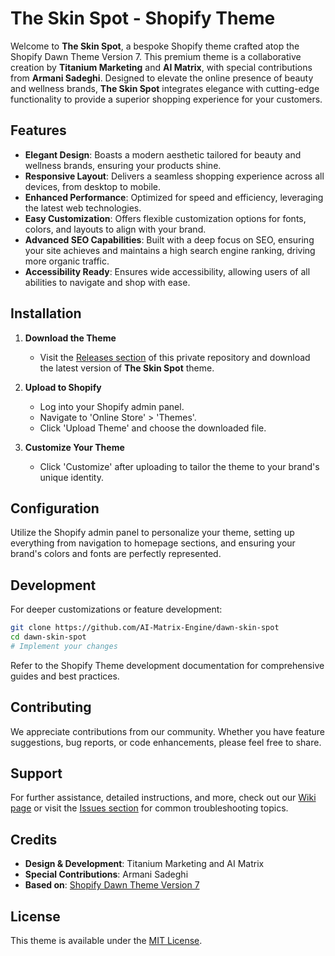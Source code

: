 # The Skin Spot - Shopify Theme

Welcome to **The Skin Spot**, a bespoke Shopify theme crafted atop the Shopify Dawn Theme Version 7. This premium theme is a collaborative creation by **Titanium Marketing** and **AI Matrix**, with special contributions from **Armani Sadeghi**. Designed to elevate the online presence of beauty and wellness brands, **The Skin Spot** integrates elegance with cutting-edge functionality to provide a superior shopping experience for your customers.

## Features

- **Elegant Design**: Boasts a modern aesthetic tailored for beauty and wellness brands, ensuring your products shine.
- **Responsive Layout**: Delivers a seamless shopping experience across all devices, from desktop to mobile.
- **Enhanced Performance**: Optimized for speed and efficiency, leveraging the latest web technologies.
- **Easy Customization**: Offers flexible customization options for fonts, colors, and layouts to align with your brand.
- **Advanced SEO Capabilities**: Built with a deep focus on SEO, ensuring your site achieves and maintains a high search engine ranking, driving more organic traffic.
- **Accessibility Ready**: Ensures wide accessibility, allowing users of all abilities to navigate and shop with ease.

## Installation

1. **Download the Theme**
    - Visit the [Releases section](https://github.com/AI-Matrix-Engine/dawn-skin-spot/releases) of this private repository and download the latest version of **The Skin Spot** theme.

2. **Upload to Shopify**
    - Log into your Shopify admin panel.
    - Navigate to 'Online Store' > 'Themes'.
    - Click 'Upload Theme' and choose the downloaded file.

3. **Customize Your Theme**
    - Click 'Customize' after uploading to tailor the theme to your brand's unique identity.

## Configuration

Utilize the Shopify admin panel to personalize your theme, setting up everything from navigation to homepage sections, and ensuring your brand's colors and fonts are perfectly represented.

## Development

For deeper customizations or feature development:

```bash
git clone https://github.com/AI-Matrix-Engine/dawn-skin-spot
cd dawn-skin-spot
# Implement your changes
```

Refer to the Shopify Theme development documentation for comprehensive guides and best practices.

## Contributing

We appreciate contributions from our community. Whether you have feature suggestions, bug reports, or code enhancements, please feel free to share.

## Support

For further assistance, detailed instructions, and more, check out our [Wiki page](https://github.com/AI-Matrix-Engine/dawn-skin-spot/wiki) or visit the [Issues section](https://github.com/AI-Matrix-Engine/dawn-skin-spot/issues) for common troubleshooting topics.

## Credits

- **Design & Development**: Titanium Marketing and AI Matrix
- **Special Contributions**: Armani Sadeghi
- **Based on**: [Shopify Dawn Theme Version 7](https://github.com/Shopify/dawn)

## License

This theme is available under the [MIT License](https://github.com/AI-Matrix-Engine/dawn-skin-spot/blob/main/LICENSE.md).
